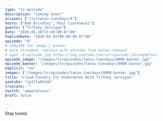 ```yaml
---
type: "tv-episode"
Description: "Coming Soon!"
aliases: ["/tv/tanzu-tuesdays/8"]
hosts: ["Bob Brindley","Paul Czarkowski"]
guests: ["Tiffany Jernigan"]
Date: "2020-05-26T13:00:00-07:00"
PublishDate: "2020-04-01T00:00:00-07:00"
episode: "8"
# 320x180 for image / banner
# once streamed, replace with youtube from below command
# wget -O episode.jpg https://img.youtube.com/vi/<youtube-id>/mqdefault.jpg
episode_image: "/images/tv/episodes/tanzu-tuesdays/0008-banner.jpg"
episode_banner: "/images/tv/episodes/tanzu-tuesdays/0008-banner.jpg"
explicit: "no"
images: ["/images/tv/episodes/tanzu-tuesdays/0008-banner.jpg"]
title: "Cloud Foundry for Kubernetes With Tiffany Jernigan"
youtube: "cpI1laOhCmE"
truncate: ""
twitch: "vmwaretanzu"
Draft: false

---
```


Stay tuned.